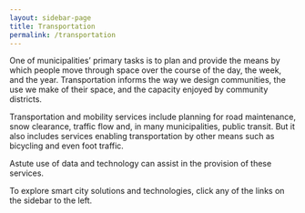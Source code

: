 ```yaml
---
layout: sidebar-page
title: Transportation
permalink: /transportation
---
```


One of municipalities’ primary tasks is to plan and provide the means by which people move through space over the course of the day, the week, and the year.  Transportation informs the way we design communities, the use we make of their space, and the capacity enjoyed by community districts.  

Transportation and mobility services include planning for road maintenance, snow clearance, traffic flow and, in many municipalities, public transit.  But it also includes services enabling transportation by other means such as bicycling and even foot traffic. 

Astute use of data and technology can assist in the provision of these services. 

To explore smart city solutions and technologies, click any of the links on the sidebar to the left. 
